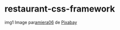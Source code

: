 # restaurant-css-framework

img1 Image par<a href="https://pixabay.com/fr/users/amiera06-5681141/?utm_source=link-attribution&amp;utm_medium=referral&amp;utm_campaign=image&amp;utm_content=2689548">amiera06</a> de <a href="https://pixabay.com/fr/?utm_source=link-attribution&amp;utm_medium=referral&amp;utm_campaign=image&amp;utm_content=2689548">Pixabay</a>
